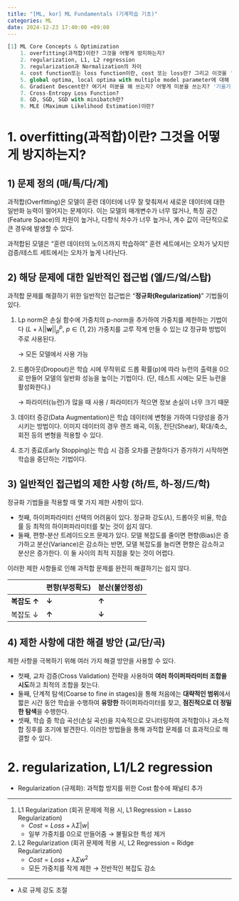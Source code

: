 ```yaml
---
title: "[ML, kor] ML Fundamentals (기계학습 기초)"
categories: ML
date: 2024-12-23 17:40:00 +09:00
---
```

```Python
[1] ML Core Concepts & Optimization
    1. overfitting(과적합)이란? 그것을 어떻게 방지하는지?
    2. regularization, L1, L2 regression
    3. regularization과 Normalization의 차이
    4. cost function또는 loss function이란, cost 또는 loss란? 그리고 이것을 '최적화 한다'는 것은?
    5. global optima, local optima with multiple model parameter에 대해
    6. Gradient Descent란? 여기서 미분을 왜 쓰는지? 어떻게 미분을 쓰는지? '기울기'의 의미는?
    7. Cross-Entropy Loss Function?
    8. GD, SGD, SGD with minibatch란?
    9. MLE (Maximum Likelihood Estimation)이란?
```

# 1. overfitting(과적합)이란? 그것을 어떻게 방지하는지?

## 1) 문제 정의 (매/특/다/계)

과적합(Overfitting)은 모델이 훈련 데이터에 너무 잘 맞춰져서 새로운 데이터에 대한 일반화 능력이 떨어지는 문제이다. 이는 모델의 매개변수가 너무 많거나, 특징 공간(Feature Space)의 차원이 높거나, 다항식 차수가 너무 높거나, 계수 값이 극단적으로 큰 경우에 발생할 수 있다.

과적합된 모델은 “훈련 데이터의 노이즈까지 학습하여” 훈련 세트에서는 오차가 낮지만 검증/테스트 세트에서는 오차가 높게 나타난다.


## 2) 해당 문제에 대한 일반적인 접근법 (엘/드/엌/스탑)

과적합 문제를 해결하기 위한 일반적인 접근법은 “**정규화(Regularization)**” 기법들이 있다.

1. Lp norm은 손실 함수에 가중치의 p-norm을 추가하여 가중치를 제한하는 기법이다 ($L + \lambda ||\mathbf{w}||_p^p$, $p \in \{1, 2\}$) 가중치를 고루 작게 만들 수 있는 l2 정규화 방법이 주로 사용된다.
    
    → 모든 모델에서 사용 가능
    
2. 드롭아웃(Dropout)은 학습 시에 무작위로 드롭 확률(p)에 따라 뉴런의 출력을 0으로 만들어 모델의 일반화 성능을 높이는 기법이다. (단, 테스트 시에는 모든 뉴런을 활성화한다.)
    
    → 파라미터(뉴런)가 많을 때 사용 / 파라미터가 적으면 정보 손실이 너무 크기 때문
    
3. 데이터 증강(Data Augmentation)은 학습 데이터에 변형을 가하여 다양성을 증가시키는 방법이다. 이미지 데이터의 경우 렌즈 왜곡, 이동, 전단(Shear), 확대/축소, 회전 등의 변형을 적용할 수 있다.
4. 조기 종료(Early Stopping)는 학습 시 검증 오차를 관찰하다가 증가하기 시작하면 학습을 중단하는 기법이다.

## 3) 일반적인 접근법의 제한 사항 (하/트, 하-정/드/학)

정규화 기법들을 적용할 때 몇 가지 제한 사항이 있다.

- 첫째, 하이퍼파라미터 선택의 어려움이 있다. 정규화 강도($\lambda$), 드롭아웃 비율, 학습률 등 최적의 하이퍼파라미터를 찾는 것이 쉽지 않다.
- 둘째, 편향-분산 트레이드오프 문제가 있다. 모델 복잡도를 줄이면 편향(Bias)은 증가하고 분산(Variance)은 감소하는 반면, 모델 복잡도를 늘리면 편향은 감소하고 분산은 증가한다. 이 둘 사이의 최적 지점을 찾는 것이 어렵다.

이러한 제한 사항들로 인해 과적합 문제를 완전히 해결하기는 쉽지 않다.

|  | 편향(부정확도) | 분산(불안정성) |
| --- | --- | --- |
| **복잡도 ↑** | **↓** | **↑** |
| 복잡도 ↓ | **↑** | **↓** |

## 4) 제한 사항에 대한 해결 방안 (교/단/곡)

제한 사항을 극복하기 위해 여러 가지 해결 방안을 사용할 수 있다.

- 첫째, 교차 검증(Cross Validation) 전략을 사용하여 **여러 하이퍼파라미터 조합을 시도**하고 최적의 조합을 찾는다.
- 둘째, 단계적 탐색(Coarse to fine in stages)을 통해 처음에는 **대략적인 범위**에서 짧은 시간 동안 학습을 수행하여 **유망한** 하이퍼파라미터를 찾고, **점진적으로 더 정밀한 탐색**을 수행한다.
- 셋째, 학습 중 학습 곡선(손실 곡선)을 지속적으로 모니터링하여 과적합이나 과소적합 징후를 조기에 발견한다. 이러한 방법들을 통해 과적합 문제를 더 효과적으로 해결할 수 있다.

# 2. regularization, L1/L2 regression

- Regularization (규제화): 과적합 방지를 위한 Cost 함수에 패널티 추가
---

1. L1 Regularization (회귀 문제에 적용 시, L1 Regression = Lasso Regularization)
    - $Cost = Loss + \lambda \Sigma |w|$
    - 일부 가중치를 0으로 만들어줌 → 불필요한 특성 제거
2. L2 Regularization (회귀 문제에 적용 시, L2 Regression = Ridge Regularization)
    - $Cost = Loss + \lambda \Sigma w^2$
    - 모든 가중치를 작게 제한 → 전반적인 복잡도 감소

---

* $\lambda$로 규제 강도 조절